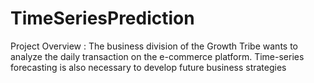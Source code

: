 # TimeSeriesPrediction
Project Overview :
The business division of the Growth Tribe wants to analyze the daily transaction on the e-commerce platform. Time-series forecasting is also necessary to develop future business strategies
